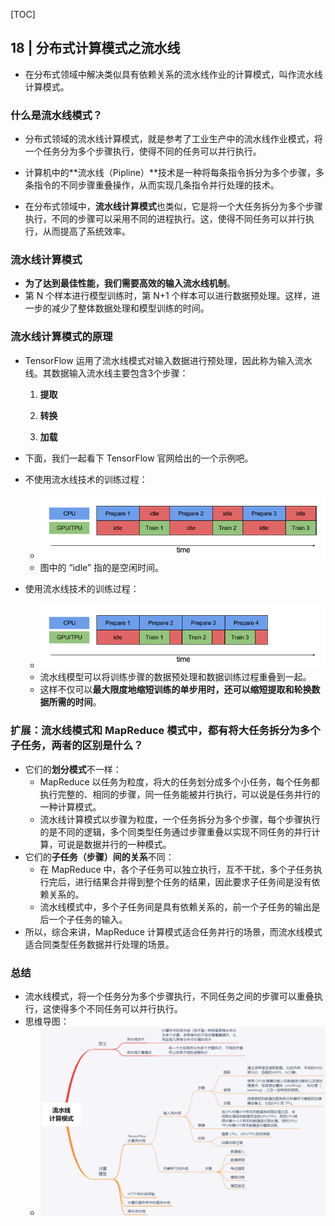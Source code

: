 [TOC]

## 18 | 分布式计算模式之流水线

-   在分布式领域中解决类似具有依赖关系的流水线作业的计算模式，叫作流水线计算模式。

### 什么是流水线模式？

-   分布式领域的流水线计算模式，就是参考了工业生产中的流水线作业模式，将一个任务分为多个步骤执行，使得不同的任务可以并行执行。
-   计算机中的**流水线（Pipline）**技术是一种将每条指令拆分为多个步骤，多条指令的不同步骤重叠操作，从而实现几条指令并行处理的技术。

-   在分布式领域中，**流水线计算模式**也类似，它是将一个大任务拆分为多个步骤执行，不同的步骤可以采用不同的进程执行。这，使得不同任务可以并行执行，从而提高了系统效率。

### 流水线计算模式

-   **为了达到最佳性能，我们需要高效的输入流水线机制**。
-   第 N 个样本进行模型训练时，第 N+1 个样本可以进行数据预处理。这样，进一步的减少了整体数据处理和模型训练的时间。

### 流水线计算模式的原理

-   TensorFlow 运用了流水线模式对输入数据进行预处理，因此称为输入流水线。其数据输入流水线主要包含3个步骤：

    1.  **提取**
    2.  **转换**

    3.  **加载**

-   下面，我们一起看下 TensorFlow 官网给出的一个示例吧。
-   不使用流水线技术的训练过程：
    -   ![img](imgs/5ad2604aac06d7ed8448e0b0b7dfd0f2.png)
    -   图中的 “idle” 指的是空闲时间。
-   使用流水线技术的训练过程：
    -   ![img](imgs/bf19b31ba9dd27cb7b1a6e63019476b9.png)
    -   流水线模型可以将训练步骤的数据预处理和数据训练过程重叠到一起。
    -   这样不仅可以**最大限度地缩短训练的单步用时，还可以缩短提取和轮换数据所需的时间**。

### 扩展：流水线模式和 MapReduce 模式中，都有将大任务拆分为多个子任务，两者的区别是什么？

-   它们的**划分模式**不一样：
    -   MapReduce 以任务为粒度，将大的任务划分成多个小任务，每个任务都执行完整的、相同的步骤，同一任务能被并行执行，可以说是任务并行的一种计算模式。
    -   流水线计算模式以步骤为粒度，一个任务拆分为多个步骤，每个步骤执行的是不同的逻辑，多个同类型任务通过步骤重叠以实现不同任务的并行计算，可说是数据并行的一种模式。
-   它们的**子任务（步骤）间的关系**不同：
    -   在 MapReduce 中，各个子任务可以独立执行，互不干扰，多个子任务执行完后，进行结果合并得到整个任务的结果，因此要求子任务间是没有依赖关系的。
    -   流水线模式中，多个子任务间是具有依赖关系的，前一个子任务的输出是后一个子任务的输入。
-   所以，综合来讲，MapReduce 计算模式适合任务并行的场景，而流水线模式适合同类型任务数据并行处理的场景。

### 总结

-   流水线模式，将一个任务分为多个步骤执行，不同任务之间的步骤可以重叠执行，这使得多个不同任务可以并行执行。
-   思维导图：
    -   ![img](imgs/4329251192d6d77935e0de98ff8ebf5e.png)